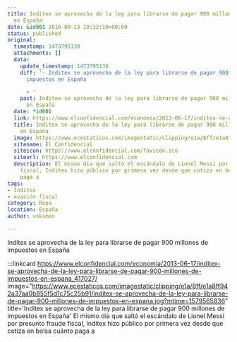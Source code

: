 ```yaml
---
title: Inditex se aprovecha de la ley para librarse de pagar 900 millones de impuestos
  en España
date: &id001 2016-09-13 19:32:10+00:00
status: published
original:
  timestamp: 1473795130
  attachments: []
  data:
    update_timestamp: 1473795130
    diff: '- Inditex se aprovecha de la ley para librarse de pagar 900 millones de
      impuestos en España

      + '
    past: Inditex se aprovecha de la ley para librarse de pagar 900 millones de impuestos
      en España
  date: *id001
  link: https://www.elconfidencial.com/economia/2013-06-17/inditex-se-aprovecha-de-la-ley-para-librarse-de-pagar-900-millones-de-impuestos-en-espana_417027/
  title: Inditex se aprovecha de la ley para librarse de pagar 900 millones de impuestos
    en España
  image: https://www.ecestaticos.com/imagestatic/clipping/e1a/8ff/e1a8ff942a37aa0b855f5d1c75c25b91/inditex-se-aprovecha-de-la-ley-para-librarse-de-pagar-900-millones-de-impuestos-en-espana.jpg?mtime=1579565836
  sitename: El Confidencial
  siteicon: https://www.elconfidencial.com/favicon.ico
  siteurl: https://www.elconfidencial.com
  description: El mismo día que saltó el escándalo de Lionel Messi por presunto fraude
    fiscal, Inditex hizo público por primera vez desde que cotiza en bolsa cuánto
    paga a
tags:
- Inditex
- evasión fiscal
category: Ropa
location: España
author: vokimon

---
```

Inditex se aprovecha de la ley
para librarse de pagar 900 millones de impuestos en España

:::linkcard https://www.elconfidencial.com/economia/2013-06-17/inditex-se-aprovecha-de-la-ley-para-librarse-de-pagar-900-millones-de-impuestos-en-espana_417027/ image="https://www.ecestaticos.com/imagestatic/clipping/e1a/8ff/e1a8ff942a37aa0b855f5d1c75c25b91/inditex-se-aprovecha-de-la-ley-para-librarse-de-pagar-900-millones-de-impuestos-en-espana.jpg?mtime=1579565836" title='Inditex se aprovecha de la ley para librarse de pagar 900 millones de impuestos en España'
    El mismo día que saltó el escándalo de Lionel Messi por presunto fraude fiscal, Inditex hizo público por primera vez desde que cotiza en bolsa cuánto paga a

